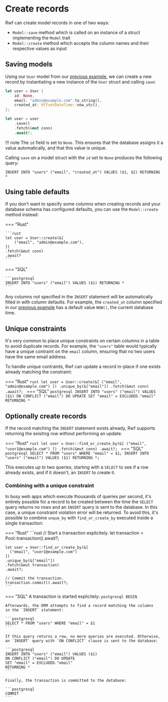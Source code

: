 # Create records

Rwf can create model records in one of two ways:

- `Model::save` method which is called on an instance of a struct implementing the `Model` trait
- `Model::create` method which accepts the column names and their respective values as input

## Saving models

Using our `User` model from our [previous example](../), we can create a new record by instantiating a new instance of the `User` struct and calling `save`:

```rust
let user = User {
    id: None,
    email: "admin@example.com".to_string(),
    created_at: OffsetDateTime::now_utc(),
};

let user = user
    .save()
    .fetch(&mut conn)
    .await?;
```

!!! note
    The `id` field is set to `None`. This ensures that the database
    assigns it a value automatically, and that this value is unique.

Calling `save` on a model struct with the `id` set to `None` produces the following query:

```postgresql
INSERT INTO "users" ("email", "created_at") VALUES ($1, $2) RETURNING *
```

## Using table defaults

If you don't want to specify some columns when creating records and your database schema has configured defaults, you can use the `Model::create`
method instead:

=== "Rust"

    ```rust
    let user = User::create(&[
        ("email", "admin@example.com"),
    ])
    .fetch(&mut conn)
    .await?
    ```

=== "SQL"

    ```postgresql
    INSERT INTO "users" ("email") VALUES ($1) RETURNING *
    ```

Any columns not specified in the `INSERT` statement will be automatically filled in with column defaults. For example, the `created_at` column
specified in our [previous example](../) has a default value `NOW()`, the current database time.

## Unique constraints

It's very common to place unique constraints on certain columns in a table to avoid duplicate records. For example, the `"users"` table
would typically have a unique contraint on the `email` column, ensuring that no two users have the same email address.

To handle unique contraints, Rwf can update a record in-place if one exists already matching the constraint:

=== "Rust"
    ```rust
    let user = User::create(&[
      ("email", "admin@example.com")
    ])
    .unique_by(&["email"])
    .fetch(&mut conn)
    .await?;
    ```
=== "SQL"
    ```postgresql
    INSERT INTO "users" ("email") VALUES ($1)
    ON CONFLICT ("email") DO UPDATE
    SET "email" = EXCLUDED."email"
    RETURNING *
    ```

## Optionally create records

If the record matching the `INSERT` statement exists already, Rwf supports returning the exisitng row without performing an update:

=== "Rust"
    ```rust
    let user = User::find_or_create_by(&[
      ("email", "user1@example.com")
    ])
    .fetch(&mut conn)
    .await?;
    ```
=== "SQL"
    ```postgresql
    SELECT * FROM "users" WHERE "email" = $1;
    INSERT INTO "users" ("email") VALUES ($1) RETURNING *;
    ```

This executes _up to_ two queries, starting with a `SELECT` to see if a row already exists, and if it doesn't, an `INSERT` to create it.

### Combining with a unique constraint

In busy web apps which execute thousands of queries per second, it's entirely possible for a record to be created between the time the `SELECT` query
returns no rows and an `INSERT` query is sent to the database. In this case, a unique constraint violation error will be returned. To avoid this,
it's possible to combine `unque_by` with `find_or_create_by` executed inside a single transaction:

=== "Rust"
    ```rust
    // Start a transaction explicitely.
    let transaction = Pool::transaction().await?;

    let user = User::find_or_create_by(&[
      ("email", "user1@example.com")
    ])
    .unique_by(&["email"])
    .fetch(&mut transaction)
    .await?;

    // Commit the transaction.
    transaction.commit().await?;
    ```
=== "SQL"
    A transaction is started explicitely:
    ```postgresql
    BEGIN
    ```

    Afterwards, the ORM attempts to find a record matching the columns
    in the `INSERT` statement:

    ```postgresql
    SELECT * FROM "users" WHERE "email" = $1
    ```

    If this query returns a row, no more queries are executed. Otherwise,
    an `INSERT` query with `ON CONFLICT` clause is sent to the database:

    ```postgresql
    INSERT INTO "users" ("email") VALUES ($1)
    ON CONFLICT ("email") DO UPDATE
    SET "email" = EXCLUDED."email"
    RETURNING *
    ```

    Finally, the transaction is committed to the database:

    ```postgresql
    COMMIT
    ```

